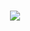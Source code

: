 <h1 align="center">
  <a href="https://www.postman.com/vickykumar999/workspace/github/request/21969867-c4ec287f-318d-48ac-a85d-89b788ed197b">
    <img src="https://media.badgr.com/uploads/badges/de551c1e-a034-4d2b-a88e-21207de827da.png">
  </a>
</h1>

